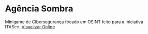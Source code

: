 # Agência Sombra
Minigame de Cibersegurança focado em OSINT feito para a iniciativa ITASec.
[Visualizar Online](https://agencia-sombra.netlify.app)

